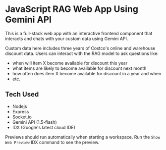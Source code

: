 # JavaScript RAG Web App Using Gemini API

This is a full-stack web app with an interactive frontend component that interacts and chats with your custom data using Gemini API. 

Custom data here includes three years of Costco's online and warehouse discount data. Users can interact with the RAG model to ask questions like: 
- when will item X become available for discount this year
- what items are likely to become available for discount next month
- how often does item X become available for discount in a year and when
- etc. 

## Tech Used
- Nodejs
- Express
- Socket.io
- Gemini API (1.5-flash)
- IDX (Google's latest cloud IDE)

Previews should run automatically when starting a workspace. Run the `Show Web Preview` IDX command to see the preview.
